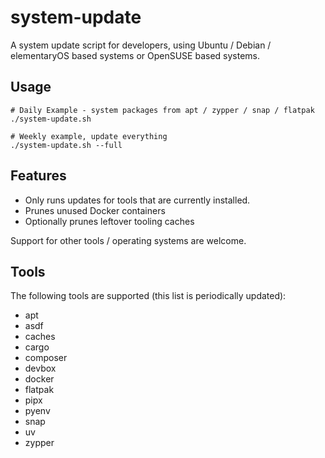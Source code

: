 # system-update
A system update script for developers, using Ubuntu / Debian / elementaryOS based systems or OpenSUSE based systems.

## Usage
```
# Daily Example - system packages from apt / zypper / snap / flatpak
./system-update.sh

# Weekly example, update everything
./system-update.sh --full
```
## Features

- Only runs updates for tools that are currently installed.
- Prunes unused Docker containers
- Optionally prunes leftover tooling caches

Support for other tools / operating systems are welcome.

## Tools

The following tools are supported (this list is periodically updated):

 - apt
 - asdf
 - caches
 - cargo
 - composer
 - devbox
 - docker
 - flatpak
 - pipx
 - pyenv
 - snap
 - uv
 - zypper
